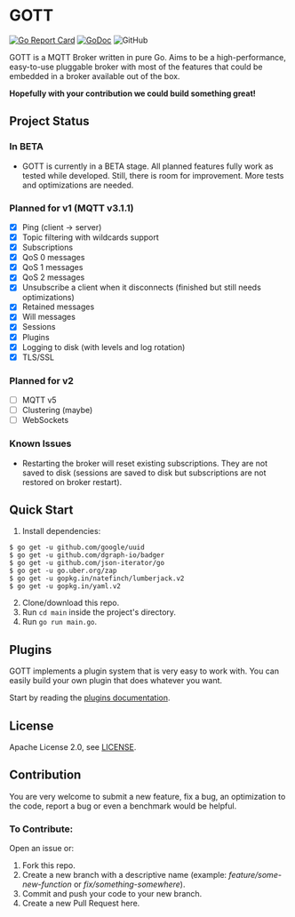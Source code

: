 # GOTT

[![Go Report Card](https://goreportcard.com/badge/github.com/oimyounis/gott)](https://goreportcard.com/report/github.com/oimyounis/gott)
[![GoDoc](https://godoc.org/github.com/oimyounis/gott?status.svg)](https://godoc.org/github.com/oimyounis/gott)
![GitHub](https://img.shields.io/github/license/oimyounis/gott)

GOTT is a MQTT Broker written in pure Go. Aims to be a high-performance, easy-to-use pluggable broker with most of the features that could be embedded in a broker available out of the box.  
    
**Hopefully with your contribution we could build something great!**

## Project Status
### In BETA
- GOTT is currently in a BETA stage. All planned features fully work as tested while developed. Still, there is room for improvement. More tests and optimizations are needed.

### Planned for v1 (MQTT v3.1.1)
- [x] Ping (client -> server)
- [x] Topic filtering with wildcards support
- [x] Subscriptions
- [x] QoS 0 messages
- [x] QoS 1 messages
- [x] QoS 2 messages
- [x] Unsubscribe a client when it disconnects (finished but still needs optimizations)
- [x] Retained messages
- [x] Will messages
- [x] Sessions
- [x] Plugins
- [x] Logging to disk (with levels and log rotation)
- [x] TLS/SSL

### Planned for v2
- [ ] MQTT v5
- [ ] Clustering (maybe)
- [ ] WebSockets

### Known Issues
- Restarting the broker will reset existing subscriptions. They are not saved to disk (sessions are saved to disk but subscriptions are not restored on broker restart).

## Quick Start
1. Install dependencies:  
```shell script
$ go get -u github.com/google/uuid
$ go get -u github.com/dgraph-io/badger
$ go get -u github.com/json-iterator/go
$ go get -u go.uber.org/zap
$ go get -u gopkg.in/natefinch/lumberjack.v2
$ go get -u gopkg.in/yaml.v2
```
2. Clone/download this repo.
3. Run `cd main` inside the project's directory.
4. Run `go run main.go`.

## Plugins
GOTT implements a plugin system that is very easy to work with. You can easily build your own plugin that does whatever you want.  
  
Start by reading the [plugins documentation](_docs/plugins.md).

## License
Apache License 2.0, see [LICENSE](LICENSE).

## Contribution
You are very welcome to submit a new feature, fix a bug, an optimization to the code, report a bug or even a benchmark would be helpful.  
### To Contribute:  
Open an issue or:
1. Fork this repo.
2. Create a new branch with a descriptive name (example: *feature/some-new-function* or *fix/something-somewhere*).
3. Commit and push your code to your new branch.
4. Create a new Pull Request here.  
